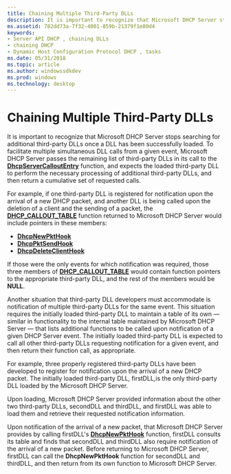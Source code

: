 ```yaml
---
title: Chaining Multiple Third-Party DLLs
description: It is important to recognize that Microsoft DHCP Server stops searching for additional third-party DLLs once a DLL has been successfully loaded.
ms.assetid: 782dd73a-7f32-4001-859b-21379f1e80d4
keywords:
- Server API DHCP , chaining DLLs
- chaining DHCP
- Dynamic Host Configuration Protocol DHCP , tasks
ms.date: 05/31/2018
ms.topic: article
ms.author: windowssdkdev
ms.prod: windows
ms.technology: desktop
---
```


# Chaining Multiple Third-Party DLLs

It is important to recognize that Microsoft DHCP Server stops searching for additional third-party DLLs once a DLL has been successfully loaded. To facilitate multiple simultaneous DLL calls from a given event, Microsoft DHCP Server passes the remaining list of third-party DLLs in its call to the [**DhcpServerCalloutEntry**](/windows/previous-versions/Dhcpssdk/nc-dhcpssdk-lpdhcp_entry_point_func?branch=master) function, and expects the loaded third-party DLL to perform the necessary processing of additional third-party DLLs, and then return a cumulative set of requested calls.

For example, if one third-party DLL is registered for notification upon the arrival of a new DHCP packet, and another DLL is being called upon the deletion of a client and the sending of a packet, the [**DHCP\_CALLOUT\_TABLE**](/windows/previous-versions/Dhcpssdk/ns-dhcpssdk-_dhcp_callout_table?branch=master) function returned to Microsoft DHCP Server would include pointers in these members:

-   [**DhcpNewPktHook**](/windows/previous-versions/Dhcpssdk/nc-dhcpssdk-lpdhcp_newpkt?branch=master)
-   [**DhcpPktSendHook**](/windows/previous-versions/Dhcpssdk/?branch=master)
-   [**DhcpDeleteClientHook**](/windows/previous-versions/Dhcpssdk/nc-dhcpssdk-lpdhcp_delete_client?branch=master)

If those were the only events for which notification was required, those three members of [**DHCP\_CALLOUT\_TABLE**](/windows/previous-versions/Dhcpssdk/ns-dhcpssdk-_dhcp_callout_table?branch=master) would contain function pointers to the appropriate third-party DLL, and the rest of the members would be **NULL**.

Another situation that third-party DLL developers must accommodate is notification of multiple third-party DLLs for the same event. This situation requires the initially loaded third-party DLL to maintain a table of its own — similar in functionality to the internal table maintained by Microsoft DHCP Server — that lists additional functions to be called upon notification of a given DHCP Server event. The initially loaded third-party DLL is expected to call all other third-party DLLs requesting notification for a given event, and then return their function call, as appropriate.

For example, three properly registered third-party DLLs have been developed to register for notification upon the arrival of a new DHCP packet. The initially loaded third-party DLL, firstDLL,is the only third-party DLL loaded by the Microsoft DHCP Server.

Upon loading, Microsoft DHCP Server provided information about the other two third-party DLLs, secondDLL and thirdDLL, and firstDLL was able to load them and retrieve their requested notification information.

Upon notification of the arrival of a new packet, that Microsoft DHCP Server provides by calling firstDLL's [**DhcpNewPktHook**](/windows/previous-versions/Dhcpssdk/nc-dhcpssdk-lpdhcp_newpkt?branch=master) function, firstDLL consults its table and finds that secondDLL and thirdDLL also require notification of the arrival of a new packet. Before returning to Microsoft DHCP Server, firstDLL can call the **DhcpNewPktHook** function for secondDLL and thirdDLL, and then return from its own function to Microsoft DHCP Server.

 

 




